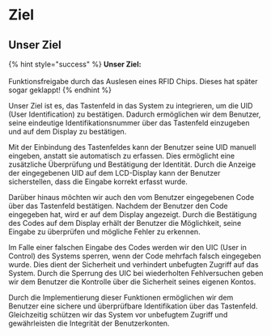 # Ziel

## Unser Ziel

{% hint style="success" %}
**Unser Ziel:**\
\
Funktionsfreigabe durch das Auslesen eines RFID Chips. Dieses hat später sogar geklappt!
{% endhint %}

Unser Ziel ist es, das Tastenfeld in das System zu integrieren, um die UID (User Identification) zu bestätigen. Dadurch ermöglichen wir dem Benutzer, seine eindeutige Identifikationsnummer über das Tastenfeld einzugeben und auf dem Display zu bestätigen.

Mit der Einbindung des Tastenfeldes kann der Benutzer seine UID manuell eingeben, anstatt sie automatisch zu erfassen. Dies ermöglicht eine zusätzliche Überprüfung und Bestätigung der Identität. Durch die Anzeige der eingegebenen UID auf dem LCD-Display kann der Benutzer sicherstellen, dass die Eingabe korrekt erfasst wurde.

Darüber hinaus möchten wir auch den vom Benutzer eingegebenen Code über das Tastenfeld bestätigen. Nachdem der Benutzer den Code eingegeben hat, wird er auf dem Display angezeigt. Durch die Bestätigung des Codes auf dem Display erhält der Benutzer die Möglichkeit, seine Eingabe zu überprüfen und mögliche Fehler zu erkennen.

Im Falle einer falschen Eingabe des Codes werden wir den UIC (User in Control) des Systems sperren, wenn der Code mehrfach falsch eingegeben wurde. Dies dient der Sicherheit und verhindert unbefugten Zugriff auf das System. Durch die Sperrung des UIC bei wiederholten Fehlversuchen geben wir dem Benutzer die Kontrolle über die Sicherheit seines eigenen Kontos.

Durch die Implementierung dieser Funktionen ermöglichen wir dem Benutzer eine sichere und überprüfbare Identifikation über das Tastenfeld. Gleichzeitig schützen wir das System vor unbefugtem Zugriff und gewährleisten die Integrität der Benutzerkonten.

